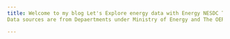 ```yaml
---
title: Welcome to my blog Let's Explore energy data with Energy NESDC Team
Data sources are from Depaertments under Ministry of Energy and The OERC.

---
```


